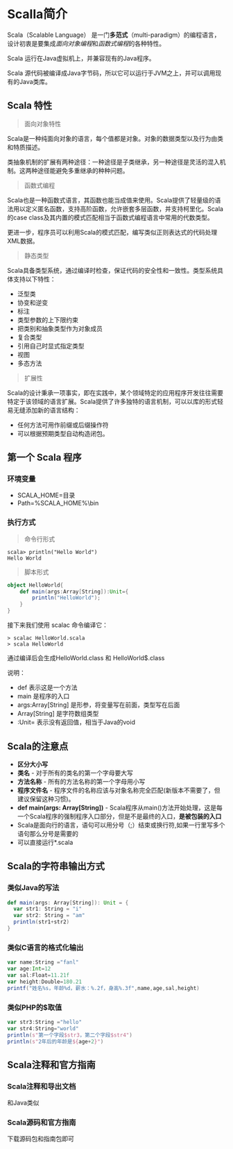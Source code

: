 # Scalla简介

Scala（Scalable Language） 是一门**多范式**（multi-paradigm）的编程语言，设计初衷是要集成*面向对象编程*和*函数式编程*的各种特性。

Scala 运行在Java虚拟机上，并兼容现有的Java程序。

Scala 源代码被编译成Java字节码，所以它可以运行于JVM之上，并可以调用现有的Java类库。

## Scala 特性

> 面向对象特性

Scala是一种纯面向对象的语言，每个值都是对象。对象的数据类型以及行为由类和特质描述。

类抽象机制的扩展有两种途径：一种途径是子类继承，另一种途径是灵活的混入机制。这两种途径能避免多重继承的种种问题。

> 函数式编程

Scala也是一种函数式语言，其函数也能当成值来使用。Scala提供了轻量级的语法用以定义匿名函数，支持高阶函数，允许嵌套多层函数，并支持柯里化。Scala的case class及其内置的模式匹配相当于函数式编程语言中常用的代数类型。

更进一步，程序员可以利用Scala的模式匹配，编写类似正则表达式的代码处理XML数据。

>  静态类型

Scala具备类型系统，通过编译时检查，保证代码的安全性和一致性。类型系统具体支持以下特性：

- 泛型类
- 协变和逆变
- 标注
- 类型参数的上下限约束
- 把类别和抽象类型作为对象成员
- 复合类型
- 引用自己时显式指定类型
- 视图
- 多态方法

> 扩展性

Scala的设计秉承一项事实，即在实践中，某个领域特定的应用程序开发往往需要特定于该领域的语言扩展。Scala提供了许多独特的语言机制，可以以库的形式轻易无缝添加新的语言结构：

- 任何方法可用作前缀或后缀操作符
- 可以根据预期类型自动构造闭包。

## 第一个 Scala 程序

### 环境变量

- SCALA_HOME=目录
- Path=%SCALA_HOME%\bin

### 执行方式

> 命令行形式

```shell
scala> println("Hello World")
Hello World
```

> 脚本形式

```scala
object HelloWorld{
	def main(args:Array[String]):Unit={
		println("HelloWorld");
	}
}
```

接下来我们使用 scalac 命令编译它：

```shell
> scalac HelloWorld.scala
> scala HelloWorld
```

通过编译后会生成HelloWorld.class 和 HelloWorld$.class

说明：

- def 表示这是一个方法
- main 是程序的入口
- args:Array[String] 是形参，将变量写在前面，类型写在后面
- Array[String] 是字符数组类型
- :Unit= 表示没有返回值，相当于Java的void

## Scala的注意点

- **区分大小写** 
- **类名** - 对于所有的类名的第一个字母要大写
- **方法名称** - 所有的方法名称的第一个字母用小写
- **程序文件名** - 程序文件的名称应该与对象名称完全匹配(新版本不需要了，但建议保留这种习惯)。
- **def main(args: Array[String])** - Scala程序从main()方法开始处理，这是每一个Scala程序的强制程序入口部分，但是不是最终的入口，**是被包装的入口**
- Scala是面向行的语言，语句可以用分号（;）结束或换行符,如果一行里写多个语句那么分号是需要的
- 可以直接运行*.scala

## Scala的字符串输出方式

### 类似Java的写法

```scala
def main(args: Array[String]): Unit = {
  var str1: String = "i"
  var str2: String = "am"
  println(str1+str2)
}
```

### 类似C语言的格式化输出

```scala
var name:String ="fanl"
var age:Int=12
var sal:Float=11.21f
var height:Double=180.21
printf("姓名%s，年龄%d，薪水：%.2f，身高%.3f",name,age,sal,height)
```

### 类似PHP的$取值

```scala
var str3:String ="hello"
var str4:String="world"
println(s"第一个字段$str3，第二个字段$str4")
println(s"2年后的年龄是${age+2}")
```

## Scala注释和官方指南

### Scala注释和导出文档

和Java类似

### Scala源码和官方指南

下载源码包和指南包即可

